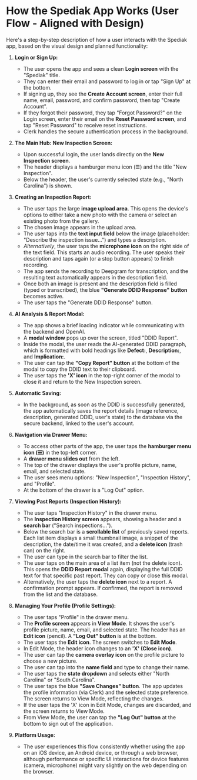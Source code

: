 # How the Spediak App Works (User Flow - Aligned with Design)

Here's a step-by-step description of how a user interacts with the Spediak app, based on the visual design and planned functionality:

1.  **Login or Sign Up:**
    * The user opens the app and sees a clean **Login screen** with the "Spediak" title.
    * They can enter their email and password to log in or tap "Sign Up" at the bottom.
    * If signing up, they see the **Create Account screen**, enter their full name, email, password, and confirm password, then tap "Create Account".
    * If they forgot their password, they tap "Forgot Password?" on the Login screen, enter their email on the **Reset Password screen**, and tap "Reset Password" to receive reset instructions.
    * Clerk handles the secure authentication process in the background.

2.  **The Main Hub: New Inspection Screen:**
    * Upon successful login, the user lands directly on the **New Inspection screen**.
    * The header displays a hamburger menu icon (☰) and the title "New Inspection".
    * Below the header, the user's currently selected state (e.g., "North Carolina") is shown.

3.  **Creating an Inspection Report:**
    * The user taps the large **image upload area**. This opens the device's options to either take a new photo with the camera or select an existing photo from the gallery.
    * The chosen image appears in the upload area.
    * The user taps into the **text input field** below the image (placeholder: "Describe the inspection issue...") and types a description.
    * *Alternatively*, the user taps the **microphone icon** on the right side of the text field. This starts an audio recording. The user speaks their description and taps again (or a stop button appears) to finish recording.
    * The app sends the recording to Deepgram for transcription, and the resulting text automatically appears in the description field.
    * Once both an image is present and the description field is filled (typed or transcribed), the blue **"Generate DDID Response" button** becomes active.
    * The user taps the "Generate DDID Response" button.

4.  **AI Analysis & Report Modal:**
    * The app shows a brief loading indicator while communicating with the backend and OpenAI.
    * A **modal window** pops up over the screen, titled "DDID Report".
    * Inside the modal, the user reads the AI-generated DDID paragraph, which is formatted with bold headings like **Defect:**, **Description:**, and **Implication:**.
    * The user can tap the **"Copy Report" button** at the bottom of the modal to copy the DDID text to their clipboard.
    * The user taps the **'X' icon** in the top-right corner of the modal to close it and return to the New Inspection screen.

5.  **Automatic Saving:**
    * In the background, as soon as the DDID is successfully generated, the app automatically saves the report details (image reference, description, generated DDID, user's state) to the database via the secure backend, linked to the user's account.

6.  **Navigation via Drawer Menu:**
    * To access other parts of the app, the user taps the **hamburger menu icon (☰)** in the top-left corner.
    * A **drawer menu slides out** from the left.
    * The top of the drawer displays the user's profile picture, name, email, and selected state.
    * The user sees menu options: "New Inspection", "Inspection History", and "Profile".
    * At the bottom of the drawer is a "Log Out" option.

7.  **Viewing Past Reports (Inspection History):**
    * The user taps "Inspection History" in the drawer menu.
    * The **Inspection History screen** appears, showing a header and a **search bar** ("Search inspections...").
    * Below the search bar is a **scrollable list** of previously saved reports. Each list item displays a small thumbnail image, a snippet of the description, the date/time it was created, and a **delete icon** (trash can) on the right.
    * The user can type in the search bar to filter the list.
    * The user taps on the main area of a list item (not the delete icon). This opens the **DDID Report modal** again, displaying the full DDID text for that specific past report. They can copy or close this modal.
    * Alternatively, the user taps the **delete icon** next to a report. A confirmation prompt appears. If confirmed, the report is removed from the list and the database.

8.  **Managing Your Profile (Profile Settings):**
    * The user taps "Profile" in the drawer menu.
    * The **Profile screen** appears in **View Mode**. It shows the user's profile picture, name, email, and selected state. The header has an **Edit icon** (pencil). A **"Log Out" button** is at the bottom.
    * The user taps the **Edit icon**. The screen switches to **Edit Mode**.
    * In Edit Mode, the header icon changes to an **'X' (Close icon)**.
    * The user can tap the **camera overlay icon** on the profile picture to choose a new picture.
    * The user can tap into the **name field** and type to change their name.
    * The user taps the **state dropdown** and selects either "North Carolina" or "South Carolina".
    * The user taps the blue **"Save Changes" button**. The app updates the profile information (via Clerk) and the selected state preference. The screen returns to View Mode, reflecting the changes.
    * If the user taps the 'X' icon in Edit Mode, changes are discarded, and the screen returns to View Mode.
    * From View Mode, the user can tap the **"Log Out" button** at the bottom to sign out of the application.

9.  **Platform Usage:**
    * The user experiences this flow consistently whether using the app on an iOS device, an Android device, or through a web browser, although performance or specific UI interactions for device features (camera, microphone) might vary slightly on the web depending on the browser.

